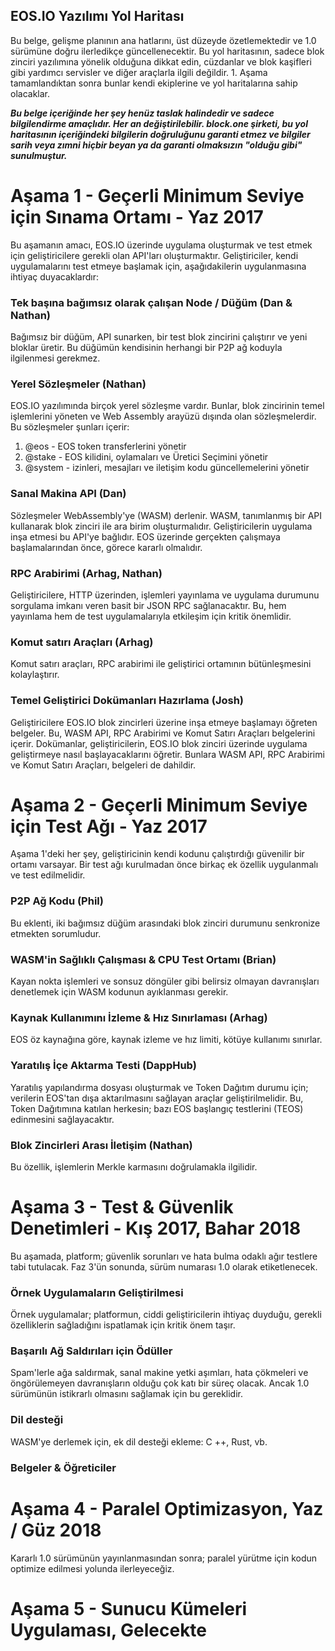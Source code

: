 ## EOS.IO Yazılımı Yol Haritası

Bu belge, gelişme planının ana hatlarını, üst düzeyde özetlemektedir ve 1.0 sürümüne doğru ilerledikçe güncellenecektir. Bu yol haritasının, sadece blok zinciri yazılımına yönelik olduğuna dikkat edin, cüzdanlar ve blok kaşifleri gibi yardımcı servisler ve diğer araçlarla ilgili değildir. 1. Aşama tamamlandıktan sonra bunlar kendi ekiplerine ve yol haritalarına sahip olacaklar.

***Bu belge içeriğinde her şey henüz taslak halindedir ve sadece bilgilendirme amaçlıdır. Her an değiştirilebilir. block.one şirketi, bu yol haritasının içeriğindeki bilgilerin doğruluğunu garanti etmez ve bilgiler sarih veya zımni hiçbir beyan ya da garanti olmaksızın "olduğu gibi" sunulmuştur.***

# Aşama 1 - Geçerli Minimum Seviye için Sınama Ortamı - Yaz 2017

Bu aşamanın amacı, EOS.IO üzerinde uygulama oluşturmak ve test etmek için geliştiricilere gerekli olan API'ları oluşturmaktır. Geliştiriciler, kendi uygulamalarını test etmeye başlamak için, aşağıdakilerin uygulanmasına ihtiyaç duyacaklardır:

### Tek başına bağımsız olarak çalışan Node / Düğüm (Dan & Nathan)

Bağımsız bir düğüm, API sunarken, bir test blok zincirini çalıştırır ve yeni bloklar üretir. Bu düğümün kendisinin herhangi bir P2P ağ koduyla ilgilenmesi gerekmez.

### Yerel Sözleşmeler (Nathan)

EOS.IO yazılımında birçok yerel sözleşme vardır. Bunlar, blok zincirinin temel işlemlerini yöneten ve Web Assembly arayüzü dışında olan sözleşmelerdir. Bu sözleşmeler şunları içerir:

1. @eos - EOS token transferlerini yönetir
2. @stake - EOS kilidini, oylamaları ve Üretici Seçimini yönetir
3. @system - izinleri, mesajları ve iletişim kodu güncellemelerini yönetir

### Sanal Makina API (Dan)

Sözleşmeler WebAssembly'ye (WASM) derlenir. WASM, tanımlanmış bir API kullanarak blok zinciri ile ara birim oluşturmalıdır. Geliştiricilerin uygulama inşa etmesi bu API'ye bağlıdır. EOS üzerinde gerçekten çalışmaya başlamalarından önce, görece kararlı olmalıdır.

### RPC Arabirimi (Arhag, Nathan)

Geliştiricilere, HTTP üzerinden, işlemleri yayınlama ve uygulama durumunu sorgulama imkanı veren basit bir JSON RPC sağlanacaktır. Bu, hem yayınlama hem de test uygulamalarıyla etkileşim için kritik önemlidir.

### Komut satırı Araçları (Arhag)

Komut satırı araçları, RPC arabirimi ile geliştirici ortamının bütünleşmesini kolaylaştırır.

### Temel Geliştirici Dokümanları Hazırlama (Josh)

Geliştiricilere EOS.IO blok zincirleri üzerine inşa etmeye başlamayı öğreten belgeler. Bu, WASM API, RPC Arabirimi ve Komut Satırı Araçları belgelerini içerir. Dokümanlar, geliştiricilerin, EOS.IO blok zinciri üzerinde uygulama geliştirmeye nasıl başlayacaklarını öğretir. Bunlara WASM API, RPC Arabirimi ve Komut Satırı Araçları, belgeleri de dahildir.

# Aşama 2 - Geçerli Minimum Seviye için Test Ağı - Yaz 2017

Aşama 1'deki her şey, geliştiricinin kendi kodunu çalıştırdığı güvenilir bir ortamı varsayar. Bir test ağı kurulmadan önce birkaç ek özellik uygulanmalı ve test edilmelidir.

### P2P Ağ Kodu (Phil)

Bu eklenti, iki bağımsız düğüm arasındaki blok zinciri durumunu senkronize etmekten sorumludur.

### WASM'in Sağlıklı Çalışması & CPU Test Ortamı (Brian)

Kayan nokta işlemleri ve sonsuz döngüler gibi belirsiz olmayan davranışları denetlemek için WASM kodunun ayıklanması gerekir.

### Kaynak Kullanımını İzleme & Hız Sınırlaması (Arhag)

EOS öz kaynağına göre, kaynak izleme ve hız limiti, kötüye kullanımı sınırlar.

### Yaratılış İçe Aktarma Testi (DappHub)

Yaratılış yapılandırma dosyası oluşturmak ve Token Dağıtım durumu için; verilerin EOS'tan dışa aktarılmasını sağlayan araçlar geliştirilmelidir. Bu, Token Dağıtımına katılan herkesin; bazı EOS başlangıç testlerini (TEOS) edinmesini sağlayacaktır.

### Blok Zincirleri Arası İletişim (Nathan)

Bu özellik, işlemlerin Merkle karmasını doğrulamakla ilgilidir.

# Aşama 3 - Test & Güvenlik Denetimleri - Kış 2017, Bahar 2018

Bu aşamada, platform; güvenlik sorunları ve hata bulma odaklı ağır testlere tabi tutulacak. Faz 3'ün sonunda, sürüm numarası 1.0 olarak etiketlenecek.

### Örnek Uygulamaların Geliştirilmesi

Örnek uygulamalar; platformun, ciddi geliştiricilerin ihtiyaç duyduğu, gerekli özelliklerin sağladığını ispatlamak için kritik önem taşır.

### Başarılı Ağ Saldırıları için Ödüller

Spam'lerle ağa saldırmak, sanal makine yetki aşımları, hata çökmeleri ve öngörülemeyen davranışların olduğu çok katı bir süreç olacak. Ancak 1.0 sürümünün istikrarlı olmasını sağlamak için bu gereklidir.

### Dil desteği

WASM'ye derlemek için, ek dil desteği ekleme: C ++, Rust, vb.

### Belgeler & Öğreticiler

# Aşama 4 - Paralel Optimizasyon, Yaz / Güz 2018

Kararlı 1.0 sürümünün yayınlanmasından sonra; paralel yürütme için kodun optimize edilmesi yolunda ilerleyeceğiz.

# Aşama 5 - Sunucu Kümeleri Uygulaması, Gelecekte